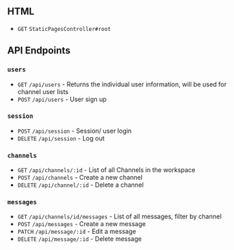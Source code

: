 ## HTML
* `GET` `StaticPagesController#root`
## API Endpoints
### `users`
* `GET` `/api/users` -  Returns the individual user information, will be used for channel user lists
* `POST` `/api/users` - User sign up
### `session`
* `POST` `/api/session` - Session/ user login
* `DELETE` `/api/session` - Log out
### `channels`
* `GET` `/api/channels/:id` - List of all Channels in the workspace
* `POST` `/api/channels` - Create a new channel
* `DELETE` `/api/channel/:id` - Delete a channel
### `messages` 
* `GET` `/api/channels/id/messages` - List of all messages, filter by channel
* `POST` `/api/messages` - Create a new message
* `PATCH`  `/api/message/:id` - Edit a message
* `DELETE` `/api/message/:id` - Delete message